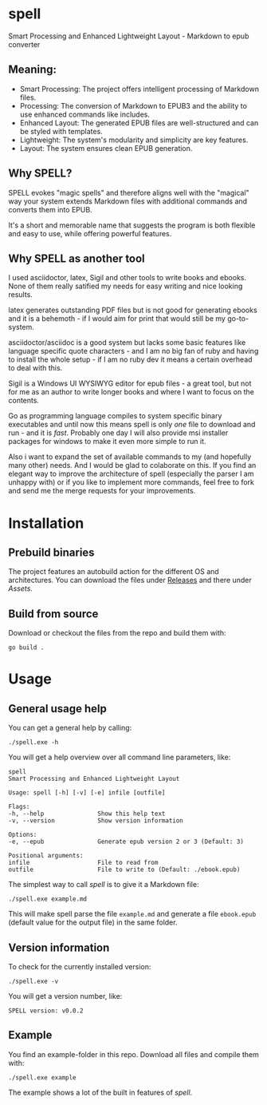 # spell
Smart Processing and Enhanced Lightweight Layout - Markdown to epub converter

## Meaning:
- Smart Processing: The project offers intelligent processing of Markdown files.
- Processing: The conversion of Markdown to EPUB3 and the ability to use enhanced commands like includes.
- Enhanced Layout: The generated EPUB files are well-structured and can be styled with templates.
- Lightweight: The system's modularity and simplicity are key features.
- Layout: The system ensures clean EPUB generation.

## Why SPELL?
SPELL evokes "magic spells" and therefore aligns well with the "magical" way your system extends Markdown files with additional commands and converts them into EPUB.

It's a short and memorable name that suggests the program is both flexible and easy to use, while offering powerful features.

## Why SPELL as another tool
I used asciidoctor, latex, Sigil and other tools to write books and ebooks. None of them really satified my needs for easy writing and nice looking results.

latex generates outstanding PDF files but is not good for generating ebooks and it is a behemoth - if I would aim for print that would still be my go-to-system.

asciidoctor/asciidoc is a good system but lacks some basic features like language specific quote characters - and I am no big fan of ruby and having to install the whole setup - if I am no ruby dev it means a certain overhead to deal with this.

Sigil is a Windows UI WYSIWYG editor for epub files - a great tool, but not for me as an author to write longer books and where I want to focus on the contents.

Go as programming language compiles to system specific binary executables and until now this means spell is only *one* file to download and run - and it is _fast_. Probably one day I will also provide msi installer packages for windows to make it even more simple to run it.

Also i want to expand the set of available commands to my (and hopefully many other) needs. And I would be glad to colaborate on this. If you find an elegant way to improve the architecture of spell (especially the parser I am unhappy with) or if you like to implement more commands, feel free to fork and send me the merge requests for your improvements.

# Installation
## Prebuild binaries
The project features an autobuild action for the different OS and architectures. You can download the files under [Releases](https://github.com/behringer24/spell/releases) and there under *Assets*.

## Build from source
Download or checkout the files from the repo and build them with:
```
go build .
```

# Usage
## General usage help
You can get a general help by calling:
```
./spell.exe -h
```
You will get a help overview over all command line parameters, like:
```
spell
Smart Processing and Enhanced Lightweight Layout

Usage: spell [-h] [-v] [-e] infile [outfile]

Flags:
-h, --help               Show this help text
-v, --version            Show version information

Options:
-e, --epub               Generate epub version 2 or 3 (Default: 3)

Positional arguments:
infile                   File to read from
outfile                  File to write to (Default: ./ebook.epub)
```
The simplest way to call *spell* is to give it a Markdown file:
```
./spell.exe example.md
```
This will make spell parse the file `example.md` and generate a file `ebook.epub` (default value for the output file) in the same folder.

## Version information
To check for the currently installed version:
```
./spell.exe -v
```
You will get a version number, like:
```
SPELL version: v0.0.2
```

## Example
You find an example-folder in this repo. Download all files and compile them with:
```
./spell.exe example
```
The example shows a lot of the built in features of *spell*.
